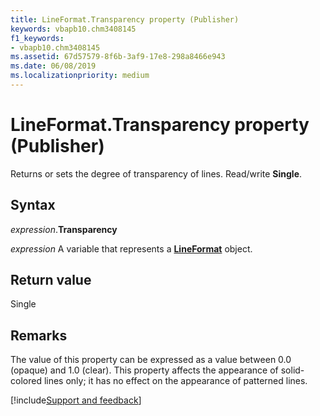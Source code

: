 ```yaml
---
title: LineFormat.Transparency property (Publisher)
keywords: vbapb10.chm3408145
f1_keywords:
- vbapb10.chm3408145
ms.assetid: 67d57579-8f6b-3af9-17e8-298a8466e943
ms.date: 06/08/2019
ms.localizationpriority: medium
---
```



# LineFormat.Transparency property (Publisher)

Returns or sets the degree of transparency of lines. Read/write **Single**.


## Syntax

_expression_.**Transparency**

_expression_ A variable that represents a **[LineFormat](Publisher.LineFormat.md)** object.


## Return value

Single


## Remarks

The value of this property can be expressed as a value between 0.0 (opaque) and 1.0 (clear). This property affects the appearance of solid-colored lines only; it has no effect on the appearance of patterned lines.



[!include[Support and feedback](~/includes/feedback-boilerplate.md)]